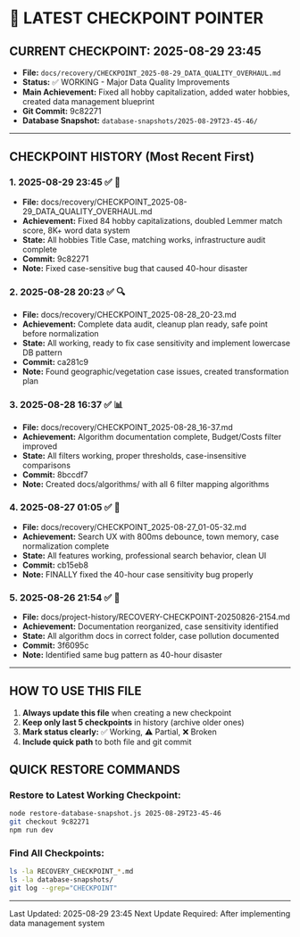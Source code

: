 # 📍 LATEST CHECKPOINT POINTER

## CURRENT CHECKPOINT: 2025-08-29 23:45
- **File:** `docs/recovery/CHECKPOINT_2025-08-29_DATA_QUALITY_OVERHAUL.md`
- **Status:** ✅ WORKING - Major Data Quality Improvements
- **Main Achievement:** Fixed all hobby capitalization, added water hobbies, created data management blueprint
- **Git Commit:** 9c82271
- **Database Snapshot:** `database-snapshots/2025-08-29T23-45-46/`

---

## CHECKPOINT HISTORY (Most Recent First)

### 1. 2025-08-29 23:45 ✅ 🎯
- **File:** docs/recovery/CHECKPOINT_2025-08-29_DATA_QUALITY_OVERHAUL.md
- **Achievement:** Fixed 84 hobby capitalizations, doubled Lemmer match score, 8K+ word data system
- **State:** All hobbies Title Case, matching works, infrastructure audit complete
- **Commit:** 9c82271
- **Note:** Fixed case-sensitive bug that caused 40-hour disaster

### 2. 2025-08-28 20:23 ✅ 🔍
- **File:** docs/recovery/CHECKPOINT_2025-08-28_20-23.md
- **Achievement:** Complete data audit, cleanup plan ready, safe point before normalization
- **State:** All working, ready to fix case sensitivity and implement lowercase DB pattern
- **Commit:** ca281c9
- **Note:** Found geographic/vegetation case issues, created transformation plan

### 3. 2025-08-28 16:37 ✅ 📊
- **File:** docs/recovery/CHECKPOINT_2025-08-28_16-37.md
- **Achievement:** Algorithm documentation complete, Budget/Costs filter improved
- **State:** All filters working, proper thresholds, case-insensitive comparisons
- **Commit:** 8bccdf7
- **Note:** Created docs/algorithms/ with all 6 filter mapping algorithms

### 4. 2025-08-27 01:05 ✅ 🎯
- **File:** docs/recovery/CHECKPOINT_2025-08-27_01-05-32.md
- **Achievement:** Search UX with 800ms debounce, town memory, case normalization complete
- **State:** All features working, professional search behavior, clean UI
- **Commit:** cb15eb8
- **Note:** FINALLY fixed the 40-hour case sensitivity bug properly

### 5. 2025-08-26 21:54 ✅ 📁
- **File:** docs/project-history/RECOVERY-CHECKPOINT-20250826-2154.md
- **Achievement:** Documentation reorganized, case sensitivity identified
- **State:** All algorithm docs in correct folder, case pollution documented
- **Commit:** 3f6095c
- **Note:** Identified same bug pattern as 40-hour disaster

---

## HOW TO USE THIS FILE

1. **Always update this file** when creating a new checkpoint
2. **Keep only last 5 checkpoints** in history (archive older ones)
3. **Mark status clearly:** ✅ Working, ⚠️ Partial, ❌ Broken
4. **Include quick path** to both file and git commit

## QUICK RESTORE COMMANDS

### Restore to Latest Working Checkpoint:
```bash
node restore-database-snapshot.js 2025-08-29T23-45-46
git checkout 9c82271
npm run dev
```

### Find All Checkpoints:
```bash
ls -la RECOVERY_CHECKPOINT_*.md
ls -la database-snapshots/
git log --grep="CHECKPOINT"
```

---

Last Updated: 2025-08-29 23:45
Next Update Required: After implementing data management system